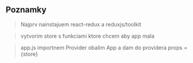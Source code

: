 ## Poznamky

>Najprv nainstajuem react-redux a reduxjs/toolkit

>vytvorim store s funkciami ktore chcem aby app mala

>app.js importnem Provider obalim App a dam do providera props ={store}

